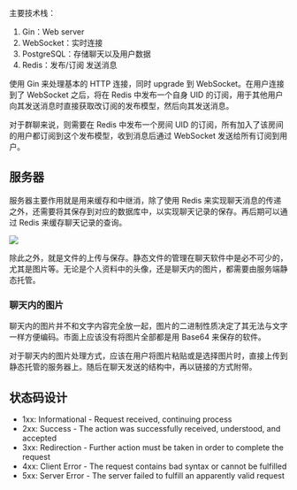 主要技术栈：

1. Gin：Web server
2. WebSocket：实时连接
3. PostgreSQL：存储聊天以及用户数据
4. Redis：发布/订阅 发送消息

使用 Gin 来处理基本的 HTTP 连接，同时 upgrade 到 WebSocket。在用户连接到了 WebSocket 之后，将在 Redis 中发布一个自身 UID 的订阅，用于其他用户向其发送消息时直接获取改订阅的发布模型，然后向其发送消息。

对于群聊来说，则需要在 Redis 中发布一个房间 UID 的订阅，所有加入了该房间的用户都订阅到这个发布模型，收到消息后通过 WebSocket 发送给所有订阅到用户。

## 服务器

服务器主要作用就是用来缓存和中继消，除了使用 Redis 来实现聊天消息的传递之外，还需要将其保存到对应的数据库中，以实现聊天记录的保存。再后期可以通过 Redis 来缓存聊天记录的查询。

![](Pasted%20image%2020240312171352.png)

除此之外，就是文件的上传与保存。静态文件的管理在聊天软件中是必不可少的，尤其是图片等。无论是个人资料中的头像，还是聊天内的图片，都需要由服务端静态托管。
### 聊天内的图片

聊天内的图片并不和文字内容完全放一起，图片的二进制性质决定了其无法与文字一样方便编码。市面上应该没有将图片全部都是用 Base64 来保存的软件。

对于聊天内的图片处理方式，应该在用户将图片粘贴或是选择图片时，直接上传到静态托管的服务器上。随后在聊天发送的结构中，再以链接的方式附带。
## 状态码设计

- 1xx: Informational - Request received, continuing process
- 2xx: Success - The action was successfully received, understood, and accepted
- 3xx: Redirection - Further action must be taken in order to complete the request
- 4xx: Client Error - The request contains bad syntax or cannot be fulfilled
- 5xx: Server Error - The server failed to fulfill an apparently valid request